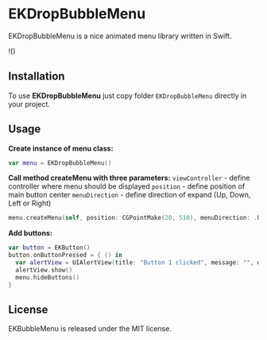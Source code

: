 # EKDropBubbleMenu

EKDropBubbleMenu is a nice animated menu library written in Swift.

!()

## Installation

To use **EKDropBubbleMenu** just copy folder `EKDropBubbleMenu` directly in your project. 

## Usage

**Create instance of menu class:**
```swift
var menu = EKDropBubbleMenu()
```
**Call method createMenu with three parameters:**
`viewController` - define controller where menu should be displayed
`position` - define position of main button center
`menuDirection` - define direction of expand (Up, Down, Left or Right)
```swift
menu.createMenu(self, position: CGPointMake(20, 510), menuDirection: .Up)
```

**Add buttons:**
```swift
var button = EKButton()
button.onButtonPressed = { () in
  var alertView = UIAlertView(title: "Button 1 clicked", message: "", delegate: self, cancelButtonTitle: "OK")
  alertView.show()
  menu.hideButtons()
}
```

## License

EKBubbleMenu is released under the MIT license.
